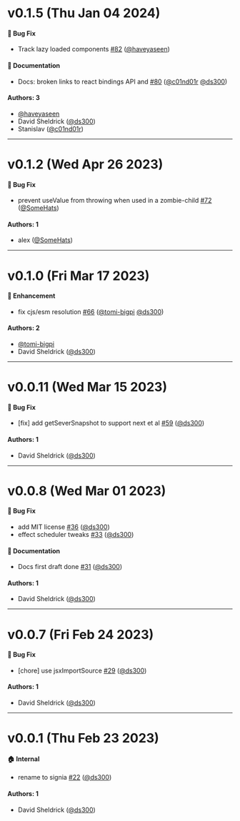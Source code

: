 # v0.1.5 (Thu Jan 04 2024)

#### 🐛 Bug Fix

- Track lazy loaded components [#82](https://github.com/tldraw/signia/pull/82) ([@haveyaseen](https://github.com/haveyaseen))

#### 📝 Documentation

- Docs: broken links to react bindings API and [#80](https://github.com/tldraw/signia/pull/80) ([@c01nd01r](https://github.com/c01nd01r) [@ds300](https://github.com/ds300))

#### Authors: 3

- [@haveyaseen](https://github.com/haveyaseen)
- David Sheldrick ([@ds300](https://github.com/ds300))
- Stanislav ([@c01nd01r](https://github.com/c01nd01r))

---

# v0.1.2 (Wed Apr 26 2023)

#### 🐛 Bug Fix

- prevent useValue from throwing when used in a zombie-child [#72](https://github.com/tldraw/signia/pull/72) ([@SomeHats](https://github.com/SomeHats))

#### Authors: 1

- alex ([@SomeHats](https://github.com/SomeHats))

---

# v0.1.0 (Fri Mar 17 2023)

#### 🚀 Enhancement

- fix cjs/esm resolution [#66](https://github.com/tldraw/signia/pull/66) ([@tomi-bigpi](https://github.com/tomi-bigpi) [@ds300](https://github.com/ds300))

#### Authors: 2

- [@tomi-bigpi](https://github.com/tomi-bigpi)
- David Sheldrick ([@ds300](https://github.com/ds300))

---

# v0.0.11 (Wed Mar 15 2023)

#### 🐛 Bug Fix

- [fix] add getSeverSnapshot to support next et al [#59](https://github.com/tldraw/signia/pull/59) ([@ds300](https://github.com/ds300))

#### Authors: 1

- David Sheldrick ([@ds300](https://github.com/ds300))

---

# v0.0.8 (Wed Mar 01 2023)

#### 🐛 Bug Fix

- add MIT license [#36](https://github.com/tldraw/signia/pull/36) ([@ds300](https://github.com/ds300))
- effect scheduler tweaks [#33](https://github.com/tldraw/signia/pull/33) ([@ds300](https://github.com/ds300))

#### 📝 Documentation

- Docs first draft done [#31](https://github.com/tldraw/signia/pull/31) ([@ds300](https://github.com/ds300))

#### Authors: 1

- David Sheldrick ([@ds300](https://github.com/ds300))

---

# v0.0.7 (Fri Feb 24 2023)

#### 🐛 Bug Fix

- [chore] use jsxImportSource [#29](https://github.com/tldraw/signia/pull/29) ([@ds300](https://github.com/ds300))

#### Authors: 1

- David Sheldrick ([@ds300](https://github.com/ds300))

---

# v0.0.1 (Thu Feb 23 2023)

#### 🏠 Internal

- rename to signia [#22](https://github.com/tldraw/signia/pull/22) ([@ds300](https://github.com/ds300))

#### Authors: 1

- David Sheldrick ([@ds300](https://github.com/ds300))
